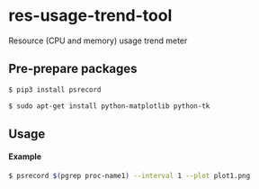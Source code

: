 # res-usage-trend-tool

Resource (CPU and memory) usage trend meter

## Pre-prepare packages

``` bash
$ pip3 install psrecord 
```

``` bash
$ sudo apt-get install python-matplotlib python-tk
```

## Usage

#### Example
``` bash
$ psrecord $(pgrep proc-name1) --interval 1 --plot plot1.png
```
